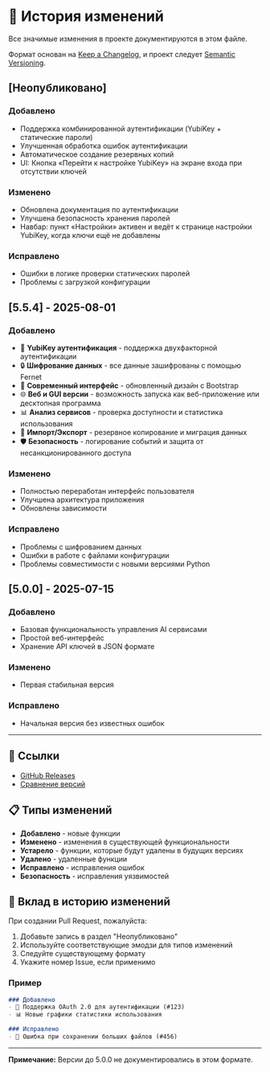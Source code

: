 # 📝 История изменений

Все значимые изменения в проекте документируются в этом файле.

Формат основан на [Keep a Changelog](https://keepachangelog.com/ru/1.0.0/),
и проект следует [Semantic Versioning](https://semver.org/lang/ru/).

## [Неопубликовано]

### Добавлено
- Поддержка комбинированной аутентификации (YubiKey + статические пароли)
- Улучшенная обработка ошибок аутентификации
- Автоматическое создание резервных копий
- UI: Кнопка «Перейти к настройке YubiKey» на экране входа при отсутствии ключей

### Изменено
- Обновлена документация по аутентификации
- Улучшена безопасность хранения паролей
- Навбар: пункт «Настройки» активен и ведёт к странице настройки YubiKey, когда ключи ещё не добавлены

### Исправлено
- Ошибки в логике проверки статических паролей
- Проблемы с загрузкой конфигурации

## [5.5.4] - 2025-08-01

### Добавлено
- 🔐 **YubiKey аутентификация** - поддержка двухфакторной аутентификации
- 🔒 **Шифрование данных** - все данные зашифрованы с помощью Fernet
- 📱 **Современный интерфейс** - обновленный дизайн с Bootstrap
- 🌐 **Веб и GUI версии** - возможность запуска как веб-приложение или десктопная программа
- 📊 **Анализ сервисов** - проверка доступности и статистика использования
- 🔄 **Импорт/Экспорт** - резервное копирование и миграция данных
- 🛡️ **Безопасность** - логирование событий и защита от несанкционированного доступа

### Изменено
- Полностью переработан интерфейс пользователя
- Улучшена архитектура приложения
- Обновлены зависимости

### Исправлено
- Проблемы с шифрованием данных
- Ошибки в работе с файлами конфигурации
- Проблемы совместимости с новыми версиями Python

## [5.0.0] - 2025-07-15

### Добавлено
- Базовая функциональность управления AI сервисами
- Простой веб-интерфейс
- Хранение API ключей в JSON формате

### Изменено
- Первая стабильная версия

### Исправлено
- Начальная версия без известных ошибок

---

## 🔗 Ссылки

- [GitHub Releases](https://github.com/your-username/ai-manager/releases)
- [Сравнение версий](https://github.com/your-username/ai-manager/compare)

## 📋 Типы изменений

- **Добавлено** - новые функции
- **Изменено** - изменения в существующей функциональности
- **Устарело** - функции, которые будут удалены в будущих версиях
- **Удалено** - удаленные функции
- **Исправлено** - исправления ошибок
- **Безопасность** - исправления уязвимостей

## 🤝 Вклад в историю изменений

При создании Pull Request, пожалуйста:

1. Добавьте запись в раздел "Неопубликовано"
2. Используйте соответствующие эмодзи для типов изменений
3. Следуйте существующему формату
4. Укажите номер Issue, если применимо

### Пример

```markdown
### Добавлено
- 🔐 Поддержка OAuth 2.0 для аутентификации (#123)
- 📊 Новые графики статистики использования

### Исправлено
- 🐛 Ошибка при сохранении больших файлов (#456)
```

---

**Примечание:** Версии до 5.0.0 не документировались в этом формате. 